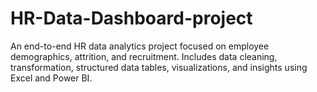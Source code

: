 # HR-Data-Dashboard-project
An end-to-end HR data analytics project focused on employee demographics, attrition, and recruitment. Includes data cleaning, transformation, structured data tables, visualizations, and insights using Excel and Power BI.
